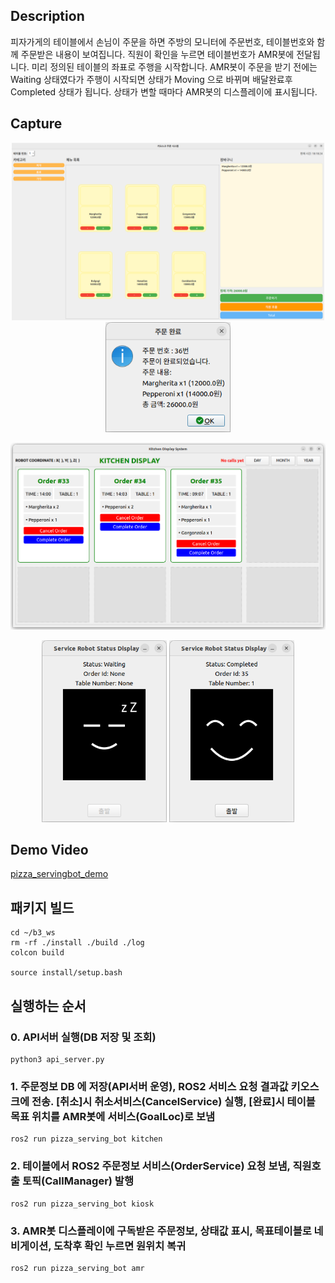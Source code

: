 ## Description
피자가게의 테이블에서 손님이 주문을 하면 주방의 모니터에 주문번호, 테이블번호와 함께 주문받은 내용이 보여집니다. 직원이 확인을 누르면 테이블번호가 AMR봇에 전달됩니다. 미리 정의된 테이블의 좌표로 주행을 시작합니다. AMR봇이 주문을 받기 전에는 Waiting 상태였다가 주행이 시작되면 상태가 Moving 으로 바뀌며 배달완료후 Completed 상태가 됩니다. 상태가 변할 때마다 AMR봇의 디스플레이에 표시됩니다.

## Capture
<p align="center">
  <img src="capture/kiosk_order.png" alt="kiosk_order" width="500">
  <img src="capture/order_confirm.png" alt="order_confirm" width="200">
</p>

<p align="center">
  <img src="capture/kitchen_display.png" alt="kitchen_display.png" width="1000">
</p>

<p align="center">
  <img src="capture/servicebot_status.png" alt="servicebot_status" width="200">
  <img src="capture/servicebot_status_ready.png" alt="servicebot_status_ready" width="200">
</p>

## Demo Video

[pizza_servingbot_demo](capture/pizza_servingbot_demo_short.mp4)


## 패키지 빌드

```console
cd ~/b3_ws
rm -rf ./install ./build ./log
colcon build 

source install/setup.bash
```
## 실행하는 순서


### 0. API서버 실행(DB 저장 및 조회)

```console
python3 api_server.py

```

### 1. 주문정보 DB 에 저장(API서버 운영), ROS2 서비스 요청 결과값 키오스크에 전송. [취소]시 취소서비스(CancelService) 실행, [완료]시 테이블 목표 위치를 AMR봇에 서비스(GoalLoc)로 보냄

```console
ros2 run pizza_serving_bot kitchen 
```

### 2. 테이블에서 ROS2 주문정보 서비스(OrderService) 요청 보냄, 직원호출 토픽(CallManager) 발행

```console
ros2 run pizza_serving_bot kiosk 
```

### 3. AMR봇 디스플레이에 구독받은 주문정보, 상태값 표시, 목표테이블로 네비게이션, 도착후 확인 누르면 원위치 복귀 

```console
ros2 run pizza_serving_bot amr 

```

